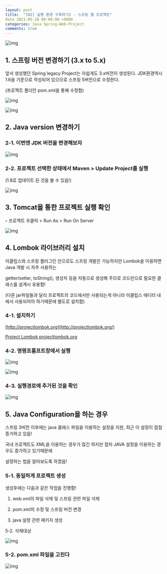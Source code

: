 ```yaml
---
layout: post
title:  "[02] 실행 환경 구축하기2 - 스프링 웹 프로젝트"
date 2021-05-28 00:00:00 +0900
categories: Java Spring-Web-Project
comments: true
---
```




![img](https://blog.kakaocdn.net/dn/ZF45N/btq57GooO5F/JSbSxJUWKw89HmeqmiDhKk/img.png)

## **1. 스프링 버전 변경하기 (3.x to 5.x)**

앞서 생성했던 Spring legacy Project는 아쉽게도 3.x버전이 생성된다. JDK환경역시 1.6을 기준으로 작성되어 있으므로 스프링 5버전으로 수정한다.

(프로젝트 폴더안 pom.xml을 통해 수정함)

![img](https://blog.kakaocdn.net/dn/bjQ8nJ/btq6aN8z2xG/WLwl5dYM3jGWq27ihwc05k/img.png)

![img](https://blog.kakaocdn.net/dn/Le8Vh/btq56cgY7Qa/a1aLASpllseXOcq7Cv3ILk/img.png)



## **2. Java version 변경하기**

### 2-1. 이번엔 JDK 버전을 변경해보자

![img](https://blog.kakaocdn.net/dn/br5boE/btq54qfLL7S/aYmQH5VzrMj10nEoptCg40/img.png)

### 2-2. 프로젝트 선택한 상태에서 Maven > Update Project를 실행

 (1.8로 업데이트 된 것을 볼 수 있음!)

![img](https://blog.kakaocdn.net/dn/uvW5Q/btq52Z4dAoh/XRpR6boES46efY9EgfbKO0/img.png)



## **3. Tomcat을 통한 프로젝트 실행 확인**

**-** 프로젝트 우클릭 > Run As > Run On Server

![img](https://blog.kakaocdn.net/dn/lz8Sr/btq53vojCVR/bar2xUlmml37hktKIkh3qk/img.png)



## **4. Lombok 라이브러리 설치**

이클립스와 스프링 플러그인 만으로도 스프링 개발은 가능하지만 Lombok을 이용하면 Java 개발 시 자주 사용하는 

getter/setter, toString(), 생성자 등을 자동으로 생성해 주므로 코드만으로 필요한 클래스를 설계시 유용함!

(다른 jar파일들과 달리 프로젝트의 코드에서만 사용되는게 아니라 이클립스 에디터 내에서 사용되어야 하기때문에 별도로 설치함)



### 4-1. 설치하기

[http://projectlombok.org](http://projectlombok.org/)

[
Project Lombok
projectlombok.org](https://projectlombok.org/)

### 4-2. 명령프롬프트창에서 실행

![img](https://blog.kakaocdn.net/dn/b0F3sd/btq53Q6ziVj/G5RhIr72dZfmMHhg7cgZK0/img.png)

![img](https://blog.kakaocdn.net/dn/qmj8l/btq56dtqqzG/KGUxW7cjkUI1GXStL3U9rK/img.png)

### 4-3. 실행경로에 추가된 것을 확인

![img](https://blog.kakaocdn.net/dn/cHZlKF/btq53vBQCI9/cPt9kfOKLJFjHBmO2ssRoK/img.png)



## **5. Java Configuration을 하는 경우**

스프링 3버전 이후에는 java 클래스 파일을 이용하는 설정을 지원, 최근 이 설정이 점점 증가하고 있음!

국내 프로젝트도 XML을 이용하는 경우가 많긴 하지만 점차 JAVA 설정을 이용하는 경우도 증가하고 있기때문에

설정하는 법을 알아보도록 하겠음!



### 5-1. 동일하게 프로젝트 생성

생성후에는 다음과 같은 작업을 진행함!

1) web.xml의 파일 삭제 및 스프링 관련 파일 삭제

2) pom.xml의 수정 및 스프링 버전 변경

3) java 설정 관련 패키지 생성



5-2. 삭제대상

![img](https://blog.kakaocdn.net/dn/burH7k/btq54mEc6t2/HFtTLL6kcEvPgXGtIaKtwK/img.png)



### 5-2. pom.xml 파일을 고친다



![img](https://blog.kakaocdn.net/dn/dZMxS2/btq6b00WNkM/vesmBzdfq1ZWwuctFXDQWk/img.png)



